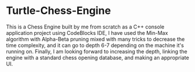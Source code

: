# Turtle-Chess-Engine
This is a Chess Engine built by me from scratch as a C++ console application project using CodeBlocks IDE, I have used the Min-Max algorithm with Alpha-Beta pruning mixed with many tricks to decrease the time complexity, and it can go to depth 6-7 depending on the machine it's running on.
Finally, I am looking forward to increasing the depth, linking the engine with a standard chess opening database, and making an appropriate UI.
